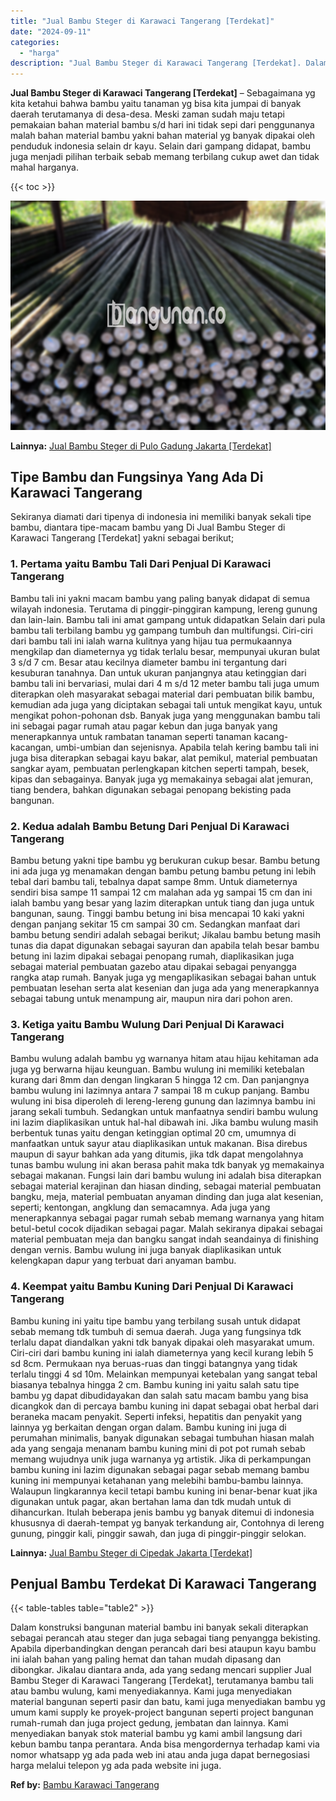 ```yaml
---
title: "Jual Bambu Steger di Karawaci Tangerang [Terdekat]"
date: "2024-09-11"
categories: 
  - "harga"
description: "Jual Bambu Steger di Karawaci Tangerang [Terdekat]. Dalam konstruksi bangunan material bambu ini banyak sekali diterapkan sebagai perancah atau steger dan ju..."
---
```


**Jual Bambu Steger di Karawaci Tangerang \[Terdekat\]** – Sebagaimana yg kita ketahui bahwa bambu yaitu tanaman yg bisa kita jumpai di banyak daerah terutamanya di desa-desa. Meski zaman sudah maju tetapi pemakaian bahan material bambu s/d hari ini tidak sepi dari penggunanya malah bahan material bambu yakni bahan material yg banyak dipakai oleh penduduk indonesia selain dr kayu. Selain dari gampang didapat, bambu juga menjadi pilihan terbaik sebab memang terbilang cukup awet dan tidak mahal harganya.

{{< toc >}}

![Jual Bambu Steger di Karawaci Tangerang [Terdekat]](/images/jual-bambu-tali-03.png)

**Lainnya:** [Jual Bambu Steger di Pulo Gadung Jakarta \[Terdekat\]](https://bambu.bangunan.co/jual-bambu-steger-di-pulo-gadung-jakarta-terdekat/)

## Tipe Bambu dan Fungsinya Yang Ada Di Karawaci Tangerang

Sekiranya diamati dari tipenya di indonesia ini memiliki banyak sekali tipe bambu, diantara tipe-macam bambu yang Di Jual Bambu Steger di Karawaci Tangerang \[Terdekat\] yakni sebagai berikut;

### 1\. Pertama yaitu Bambu Tali Dari Penjual Di Karawaci Tangerang

Bambu tali ini yakni macam bambu yang paling banyak didapat di semua wilayah indonesia. Terutama di pinggir-pinggiran kampung, lereng gunung dan lain-lain. Bambu tali ini amat gampang untuk didapatkan Selain dari pula bambu tali terbilang bambu yg gampang tumbuh dan multifungsi. Ciri-ciri dari bambu tali ini ialah warna kulitnya yang hijau tua permukaannya mengkilap dan diameternya yg tidak terlalu besar, mempunyai ukuran bulat 3 s/d 7 cm. Besar atau kecilnya diameter bambu ini tergantung dari kesuburan tanahnya. Dan untuk ukuran panjangnya atau ketinggian dari bambu tali ini bervariasi, mulai dari 4 m s/d 12 meter bambu tali juga umum diterapkan oleh masyarakat sebagai material dari pembuatan bilik bambu, kemudian ada juga yang diciptakan sebagai tali untuk mengikat kayu, untuk mengikat pohon-pohonan dsb. Banyak juga yang menggunakan bambu tali ini sebagai pagar rumah atau pagar kebun dan juga banyak yang menerapkannya untuk rambatan tanaman seperti tanaman kacang-kacangan, umbi-umbian dan sejenisnya. Apabila telah kering bambu tali ini juga bisa diterapkan sebagai kayu bakar, alat pemikul, material pembuatan sangkar ayam, pembuatan perlengkapan kitchen seperti tampah, besek, kipas dan sebagainya. Banyak juga yg memakainya sebagai alat jemuran, tiang bendera, bahkan digunakan sebagai penopang bekisting pada bangunan.

### 2\. Kedua adalah Bambu Betung Dari Penjual Di Karawaci Tangerang

Bambu betung yakni tipe bambu yg berukuran cukup besar. Bambu betung ini ada juga yg menamakan dengan bambu petung bambu petung ini lebih tebal dari bambu tali, tebalnya dapat sampe 8mm. Untuk diameternya sendiri bisa sampe 11 sampai 12 cm malahan ada yg sampai 15 cm dan ini ialah bambu yang besar yang lazim diterapkan untuk tiang dan juga untuk bangunan, saung. Tinggi bambu betung ini bisa mencapai 10 kaki yakni dengan panjang sekitar 15 cm sampai 30 cm. Sedangkan manfaat dari bambu betung sendiri adalah sebagai berikut; Jikalau bambu betung masih tunas dia dapat digunakan sebagai sayuran dan apabila telah besar bambu betung ini lazim dipakai sebagai penopang rumah, diaplikasikan juga sebagai material pembuatan gazebo atau dipakai sebagai penyangga rangka atap rumah. Banyak juga yg mengaplikasikan sebagai bahan untuk pembuatan lesehan serta alat kesenian dan juga ada yang menerapkannya sebagai tabung untuk menampung air, maupun nira dari pohon aren.

### 3\. Ketiga yaitu Bambu Wulung Dari Penjual Di Karawaci Tangerang

Bambu wulung adalah bambu yg warnanya hitam atau hijau kehitaman ada juga yg berwarna hijau keunguan. Bambu wulung ini memiliki ketebalan kurang dari 8mm dan dengan lingkaran 5 hingga 12 cm. Dan panjangnya bambu wulung ini lazimnya antara 7 sampai 18 m cukup panjang. Bambu wulung ini bisa diperoleh di lereng-lereng gunung dan lazimnya bambu ini jarang sekali tumbuh. Sedangkan untuk manfaatnya sendiri bambu wulung ini lazim diaplikasikan untuk hal-hal dibawah ini. Jika bambu wulung masih berbentuk tunas yaitu dengan ketinggian optimal 20 cm, umumnya di manfaatkan untuk sayur atau diaplikasikan untuk makanan. Bisa direbus maupun di sayur bahkan ada yang ditumis, jika tdk dapat mengolahnya tunas bambu wulung ini akan berasa pahit maka tdk banyak yg memakainya sebagai makanan. Fungsi lain dari bambu wulung ini adalah bisa diterapkan sebagai material kerajinan dan hiasan dinding, sebagai material pembuatan bangku, meja, material pembuatan anyaman dinding dan juga alat kesenian, seperti; kentongan, angklung dan semacamnya. Ada juga yang menerapkannya sebagai pagar rumah sebab memang warnanya yang hitam betul-betul cocok dijadikan sebagai pagar. Malah sekiranya dipakai sebagai material pembuatan meja dan bangku sangat indah seandainya di finishing dengan vernis. Bambu wulung ini juga banyak diaplikasikan untuk kelengkapan dapur yang terbuat dari anyaman bambu.

### 4\. Keempat yaitu Bambu Kuning Dari Penjual Di Karawaci Tangerang

Bambu kuning ini yaitu tipe bambu yang terbilang susah untuk didapat sebab memang tdk tumbuh di semua daerah. Juga yang fungsinya tdk terlalu dapat diandalkan yakni tdk banyak dipakai oleh masyarakat umum. Ciri-ciri dari bambu kuning ini ialah diameternya yang kecil kurang lebih 5 sd 8cm. Permukaan nya beruas-ruas dan tinggi batangnya yang tidak terlalu tinggi 4 sd 10m. Melainkan mempunyai ketebalan yang sangat tebal biasanya tebalnya hingga 2 cm. Bambu kuning ini yaitu salah satu tipe bambu yg dapat dibudidayakan dan salah satu macam bambu yang bisa dicangkok dan di percaya bambu kuning ini dapat sebagai obat herbal dari beraneka macam penyakit. Seperti infeksi, hepatitis dan penyakit yang lainnya yg berkaitan dengan organ dalam. Bambu kuning ini juga di perumahan minimalis, banyak digunakan sebagai tumbuhan hiasan malah ada yang sengaja menanam bambu kuning mini di pot pot rumah sebab memang wujudnya unik juga warnanya yg artistik. Jika di perkampungan bambu kuning ini lazim digunakan sebagai pagar sebab memang bambu kuning ini mempunyai ketahanan yang melebihi bambu-bambu lainnya. Walaupun lingkarannya kecil tetapi bambu kuning ini benar-benar kuat jika digunakan untuk pagar, akan bertahan lama dan tdk mudah untuk di dihancurkan. Itulah beberapa jenis bambu yg banyak ditemui di indonesia khususnya di daerah-tempat yg banyak terkandung air, Contohnya di lereng gunung, pinggir kali, pinggir sawah, dan juga di pinggir-pinggir selokan.

**Lainnya:** [Jual Bambu Steger di Cipedak Jakarta \[Terdekat\]](https://bambu.bangunan.co/jual-bambu-steger-di-cipedak-jakarta-terdekat/)

## Penjual Bambu Terdekat Di Karawaci Tangerang

{{< table-tables table="table2" >}}

Dalam konstruksi bangunan material bambu ini banyak sekali diterapkan sebagai perancah atau steger dan juga sebagai tiang penyangga bekisting. Apabila diperbandingkan dengan perancah dari besi ataupun kayu bambu ini ialah bahan yang paling hemat dan tahan mudah dipasang dan dibongkar. Jikalau diantara anda, ada yang sedang mencari supplier Jual Bambu Steger di Karawaci Tangerang \[Terdekat\], terutamanya bambu tali atau bambu wulung, kami menyediakannya. Kami juga menyediakan material bangunan seperti pasir dan batu, kami juga menyediakan bambu yg umum kami supply ke proyek-project bangunan seperti project bangunan rumah-rumah dan juga project gedung, jembatan dan lainnya. Kami menyediakan banyak stok material bambu yg kami ambil langsung dari kebun bambu tanpa perantara. Anda bisa mengordernya terhadap kami via nomor whatsapp yg ada pada web ini atau anda juga dapat bernegosiasi harga melalui telepon yg ada pada website ini juga.

**Ref by:** [Bambu Karawaci Tangerang](https://id.wikipedia.org/wiki/Bambu)
